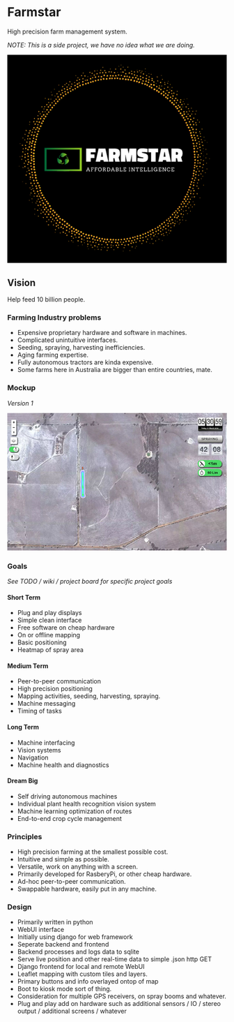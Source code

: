 # Farmstar
High precision farm management system.

*NOTE: This is a side project, we have no idea what we are doing.*

![Logo v1.0](/docs/media/logojoy-01.1.png?raw=true)

## Vision
Help feed 10 billion people.

### Farming Industry problems
- Expensive proprietary hardware and software in machines.
- Complicated unintuitive interfaces.
- Seeding, spraying, harvesting inefficiencies.
- Aging farming expertise.
- Fully autonomous tractors are kinda expensive.
- Some farms here in Australia are bigger than entire countries, mate.

### Mockup

*Version 1*

![Mockup v1.1](/docs/media/Mockup-v1.1.jpg?raw=true)

### Goals
*See TODO / wiki / project board for specific project goals*

#### Short Term
- Plug and play displays
- Simple clean interface
- Free software on cheap hardware
- On or offline mapping
- Basic positioning
- Heatmap of spray area

#### Medium Term
- Peer-to-peer communication
- High precision positioning
- Mapping activities, seeding, harvesting, spraying.
- Machine messaging
- Timing of tasks


#### Long Term
- Machine interfacing
- Vision systems
- Navigation
- Machine health and diagnostics


#### Dream Big
- Self driving autonomous machines
- Individual plant health recognition vision system
- Machine learning optimization of routes
- End-to-end crop cycle management

### Principles
- High precision farming at the smallest possible cost.
- Intuitive and simple as possible.
- Versatile, work on anything with a screen.
- Primarily developed for RasberyPi, or other cheap hardware.
- Ad-hoc peer-to-peer communication.
- Swappable hardware, easily put in any machine.

### Design
- Primarily written in python
- WebUI interface
- Initially using django for web framework
- Seperate backend and frontend 
- Backend processes and logs data to sqlite
- Serve live position and other real-time data to simple .json http GET
- Django frontend for local and remote WebUI
- Leaflet mapping with custom tiles and layers.
- Primary buttons and info overlayed ontop of map
- Boot to kiosk mode sort of thing.
- Consideration for multiple GPS receivers, on spray booms and whatever.
- Plug and play add on hardware such as additional sensors / IO / stereo output / additional screens / whatever





